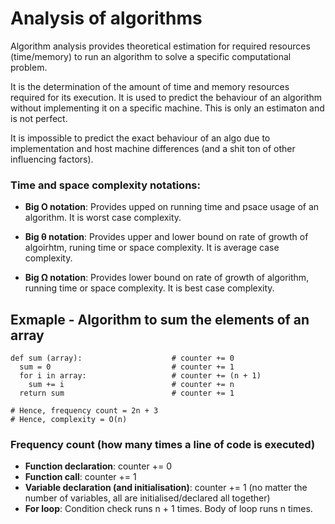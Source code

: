 # Analysis of algorithms
Algorithm analysis provides theoretical estimation for required resources (time/memory) to run an algorithm to solve a specific computational problem.

It is the determination of the amount of time and memory resources required for its execution. It is used to predict the behaviour of an algorithm without implementing it on a specific machine. This is only an estimaton and is not perfect.

It is impossible to predict the exact behaviour of an algo due to implementation and host machine differences (and a shit ton of other influencing factors).

### Time and space complexity notations:

- __Big O notation__: Provides upped on running time and psace usage of an algorithm. It is worst case complexity.

- __Big θ notation__: Provides upper and lower bound on rate of growth of algoirhtm, runing time or space complexity. It is average case complexity.

- __Big Ω notation__: Provides lower bound on rate of growth of algorithm, running time or space complexity. It is best case complexity.


## Exmaple - Algorithm to sum the elements of an array
```
def sum (array):                    # counter += 0
  sum = 0                           # counter += 1
  for i in array:                   # counter += (n + 1)
    sum += i                        # counter += n
  return sum                        # counter += 1

# Hence, frequency count = 2n + 3
# Hence, complexity = O(n)
```

### Frequency count (how many times a line of code is executed)
- __Function declaration__: counter += 0
- __Function call__: counter += 1
- __Variable declaration (and initialisation)__: counter += 1 (no matter the number of variables, all are initialised/declared all together)
- __For loop__: Condition check runs n + 1 times. Body of loop runs n times.
 